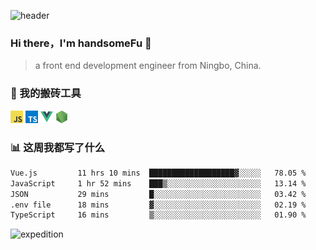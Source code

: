 ![header](https://raw.githubusercontent.com/fzq1998/fzq1998/master/header.png)

### Hi there，I'm handsomeFu 👋

> a front end development engineer from Ningbo, China.

### 🔧 我的搬砖工具
<code><img height="20" src="https://raw.githubusercontent.com/github/explore/80688e429a7d4ef2fca1e82350fe8e3517d3494d/topics/javascript/javascript.png" alt="javascript"></code>
<code><img height="20" src="https://raw.githubusercontent.com/github/explore/80688e429a7d4ef2fca1e82350fe8e3517d3494d/topics/typescript/typescript.png" alt="typescript"></code>
<code><img height="20" src="https://raw.githubusercontent.com/github/explore/80688e429a7d4ef2fca1e82350fe8e3517d3494d/topics/vue/vue.png" alt="vue"></code>
<code><img height="20" src="https://raw.githubusercontent.com/github/explore/80688e429a7d4ef2fca1e82350fe8e3517d3494d/topics/nodejs/nodejs.png" alt="nodejs"></code>



### 📊 这周我都写了什么
<!--START_SECTION:waka-->

```txt
Vue.js         11 hrs 10 mins  ███████████████████▓░░░░░   78.05 %
JavaScript     1 hr 52 mins    ███▒░░░░░░░░░░░░░░░░░░░░░   13.14 %
JSON           29 mins         █░░░░░░░░░░░░░░░░░░░░░░░░   03.42 %
.env file      18 mins         ▓░░░░░░░░░░░░░░░░░░░░░░░░   02.19 %
TypeScript     16 mins         ▒░░░░░░░░░░░░░░░░░░░░░░░░   01.90 %
```

<!--END_SECTION:waka-->


![expedition](https://raw.githubusercontent.com/fzq1998/fzq1998/master/expedition.gif)

